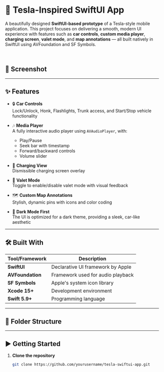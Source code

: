 # 🚗 Tesla-Inspired SwiftUI App

A beautifully designed **SwiftUI-based prototype** of a Tesla-style mobile application. This project focuses on delivering a smooth, modern UI experience with features such as **car controls**, **custom media player**, **charging screen**, **valet mode**, and **map annotations** — all built natively in SwiftUI using AVFoundation and SF Symbols.

<br>

## 📸 Screenshot



---

## ✨ Features

- 🔒 **Car Controls**  
  Lock/Unlock, Honk, Flashlights, Trunk access, and Start/Stop vehicle functionality

- 🎶 **Media Player**  
  A fully interactive audio player using `AVAudioPlayer`, with:
  - Play/Pause
  - Seek bar with timestamp
  - Forward/backward controls
  - Volume slider

- 🔌 **Charging View**  
  Dismissible charging screen overlay

- 🧤 **Valet Mode**  
  Toggle to enable/disable valet mode with visual feedback

- 🗺️ **Custom Map Annotations**  
  Stylish, dynamic pins with icons and color coding

- 🌙 **Dark Mode First**  
  The UI is optimized for a dark theme, providing a sleek, car-like aesthetic

---

## 🛠️ Built With

| Tool/Framework | Description |
|----------------|-------------|
| **SwiftUI** | Declarative UI framework by Apple |
| **AVFoundation** | Framework used for audio playback |
| **SF Symbols** | Apple's system icon library |
| **Xcode 15+** | Development environment |
| **Swift 5.9+** | Programming language |

---

## 📂 Folder Structure

---

## ▶️ Getting Started

1. **Clone the repository**
   ```bash
   git clone https://github.com/yourusername/tesla-swiftui-app.git

   
